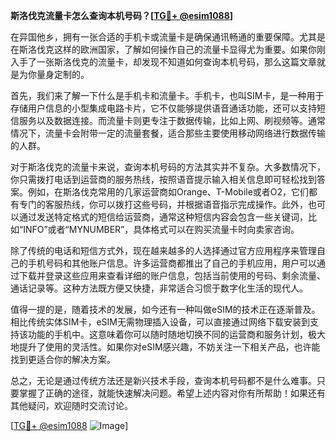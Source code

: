 **斯洛伐克流量卡怎么查询本机号码？[[TG💪+ @esim1088](https://t.me/s/esim1088)]**

在异国他乡，拥有一张合适的手机卡或流量卡是确保通讯畅通的重要保障。尤其是在斯洛伐克这样的欧洲国家，了解如何操作自己的流量卡显得尤为重要。如果你刚入手了一张斯洛伐克的流量卡，却发现不知道如何查询本机号码，那么这篇文章就是为你量身定制的。

首先，我们来了解一下什么是手机卡和流量卡。手机卡，也叫SIM卡，是一种用于存储用户信息的小型集成电路卡片，它不仅能够提供语音通话功能，还可以支持短信服务以及数据连接。而流量卡则更专注于数据传输，比如上网、刷视频等。通常情况下，流量卡会附带一定的流量套餐，适合那些主要使用移动网络进行数据传输的人群。

对于斯洛伐克的流量卡来说，查询本机号码的方法其实并不复杂。大多数情况下，你只需拨打电话到运营商的服务热线，按照语音提示输入相关信息即可轻松找到答案。例如，在斯洛伐克常用的几家运营商如Orange、T-Mobile或者O2，它们都有专门的客服热线，你可以拨打这些号码，并根据语音指示完成操作。此外，也可以通过发送特定格式的短信给运营商，通常这种短信内容会包含一些关键词，比如“INFO”或者“MYNUMBER”，具体格式可以在购买流量卡时向卖家咨询。

除了传统的电话和短信方式外，现在越来越多的人选择通过官方应用程序来管理自己的手机号码和其他账户信息。许多运营商都推出了自己的手机应用，用户可以通过下载并登录这些应用来查看详细的账户信息，包括当前使用的号码、剩余流量、通话记录等。这种方法既方便又快捷，非常适合习惯于数字化生活的现代人。

值得一提的是，随着技术的发展，如今还有一种叫做eSIM的技术正在逐渐普及。相比传统实体SIM卡，eSIM无需物理插入设备，可以直接通过网络下载安装到支持该功能的手机中。这意味着你可以随时随地切换不同的运营商和服务计划，极大地提升了使用的灵活性。如果你对eSIM感兴趣，不妨关注一下相关产品，也许能找到更适合你的解决方案。

总之，无论是通过传统方法还是新兴技术手段，查询本机号码都不是什么难事。只要掌握了正确的途径，就能快速解决问题。希望上述内容对你有所帮助！如果还有其他疑问，欢迎随时交流讨论。

[[TG💪+ @esim1088](https://t.me/s/esim1088) ![Image](https://i.postimg.cc/4NQfJmqS/Snipaste-2025-05-13-00-14-12.png)]